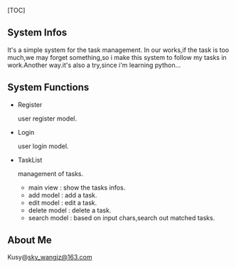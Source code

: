 [TOC]

## System Infos ##

It's a simple system for the task management. In our works,if the task is too much,we may forget something,so i make this system to follow my tasks in work.Another way.it's also a try,since i'm learning python...



## System Functions ##

- Register

  user register model.

- Login

  user login model.

- TaskList

  management of tasks.

  - main view : show the tasks infos.
  - add model : add a task.
  - edit model : edit a task.
  - delete model : delete a task.
  - search model : based on input chars,search out matched tasks.

## About Me ##

Kusy@sky_wangjz@163.com


